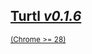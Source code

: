 <div class="button-row">
    <!--
    <div class="button huge firefox">
        <a href="/download/firefox-latest.xpi">
            <h2>Turtl <em>v0.1.0</em></h2>
            <small>(Firefox >= 21)</small>
        </a>
    </div>
    -->
    <div class="button huge chrome">
        <a href="/download/chrome-latest.crx">
            <h2>Turtl <em>v0.1.6</em></h2>
            <small>(Chrome >= 28)</small>
        </a>
    </div>
</div>

